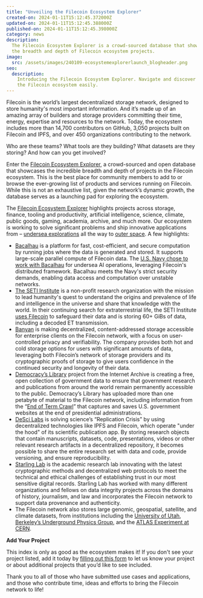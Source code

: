 ```yaml
---
title: "Unveiling the Filecoin Ecosystem Explorer"
created-on: 2024-01-11T15:12:45.372000Z
updated-on: 2024-01-11T15:12:45.388000Z
published-on: 2024-01-11T15:12:45.398000Z
category: news
description:
  The Filecoin Ecosystem Explorer is a crowd-sourced database that showcases
  the breadth and depth of Filecoin ecosystem projects.
image:
  src: /assets/images/240109-ecosystemexplorerlaunch_blogheader.png
seo:
  description:
    Introducing the Filecoin Ecosystem Explorer. Navigate and discover
    the Filecoin ecosystem easily.
---
```


Filecoin is the world’s largest decentralized storage network, designed to store humanity's most important information. And it’s made up of an amazing array of builders and storage providers committing their time, energy, expertise and resources to the network. Today, the ecosystem includes more than 14,700 contributors on GitHub, 3,050 projects built on Filecoin and IPFS, and over 450 organizations contributing to the network.

Who are these teams? What tools are they building? What datasets are they storing? And how can you get involved?

Enter the [Filecoin Ecosystem Explorer](/ecosystem/), a crowd-sourced and open database that showcases the incredible breadth and depth of projects in the Filecoin ecosystem. This is the best place for community members to add to or browse the ever-growing list of products and services running on Filecoin. While this is not an exhaustive list, given the network’s dynamic growth, the database serves as a launching pad for exploring the ecosystem.

The [Filecoin Ecosystem Explorer](/ecosystem/) highlights projects across storage, finance, tooling and productivity, artificial intelligence, science, climate, public goods, gaming, academia, archive, and much more. Our ecosystem is working to solve significant problems and ship innovative applications from – [undersea explorations](/ecosystem-projects/bacalhau/) all the way to [outer space](/ecosystem-projects/seti-institute/). A few highlights:

- [Bacalhau](/ecosystem-projects/bacalhau/) is a platform for fast, cost-efficient, and secure computation by running jobs where the data is generated and stored. It supports large-scale parallel compute of Filecoin data. The [U.S. Navy chose to work with Bacalhau](https://blog.bacalhau.org/p/us-navy-chooses-bacalhau-to-manage) for undersea AI operations, leveraging Filecoin's distributed framework. Bacalhau meets the Navy's strict security demands, enabling data access and computation over unstable networks.
- [The SETI Institute](/ecosystem-projects/seti-institute/) is a non-profit research organization with the mission to lead humanity's quest to understand the origins and prevalence of life and intelligence in the universe and share that knowledge with the world. In their continuing search for extraterrestrial life, the SETI Institute [uses Filecoin](https://destor.com/seti) to safeguard their data and is storing 60+ GiBs of data, including a decoded ET transmission.
- [Banyan](/ecosystem-projects/banyan/) is making decentralized, content-addressed storage accessible for enterprise clients on the Filecoin network, with a focus on user-controlled privacy and verifiability. The company provides both hot and cold storage options for users with significant amounts of data, leveraging both Filecoin’s network of storage providers and its cryptographic proofs of storage to give users confidence in the continued security and longevity of their data.
- [Democracy’s Library](/ecosystem-projects/democracys-library/) project from the Internet Archive is creating a free, open collection of government data to ensure that government research and publications from around the world remain permanently accessible to the public. Democracy’s Library has uploaded more than one petabyte of material to the Filecoin network, including information from the “[End of Term Crawl](https://eotarchive.org/)” that captures and saves U.S. government websites at the end of presidential administrations.
- [DeSci Labs](/ecosystem-projects/desci-labs/) is solving science’s “Replication Crisis” by using decentralized technologies like IPFS and Filecoin, which operate "under the hood" of its scientific publication app. By storing research objects that contain manuscripts, datasets, code, presentations, videos or other relevant research artifacts in a decentralized repository, it becomes possible to share the entire research set with data and code, provide versioning, and ensure reproducibility.
- [Starling Lab](/ecosystem-projects/starling-lab/) is the academic research lab innovating with the latest cryptographic methods and decentralized web protocols to meet the technical and ethical challenges of establishing trust in our most sensitive digital records. Starling Lab has worked with many different organizations and fellows on data integrity projects across the domains of history, journalism, and law and incorporates the Filecoin network to support data provenance and authenticity.
- The Filecoin network also stores large genomic, geospatial, satellite, and climate datasets, from institutions including the [University of Utah](/ecosystem-projects/university-of-utah/), [Berkeley’s Underground Physics Group](/ecosystem-projects/uc-berkeley-underground-physics-group/), and the [ATLAS Experiment at CERN](/ecosystem-projects/atlas-experiment-at-cern/).

**Add Your Project**

This index is only as good as the ecosystem makes it! If you don't see your project listed, add it today by [filling out this form](/ecosystem-explorer/project-form) to let us know your project or about additional projects that you’d like to see included.

Thank you to all of those who have submitted use cases and applications, and those who contribute time, ideas and efforts to bring the Filecoin network to life!
